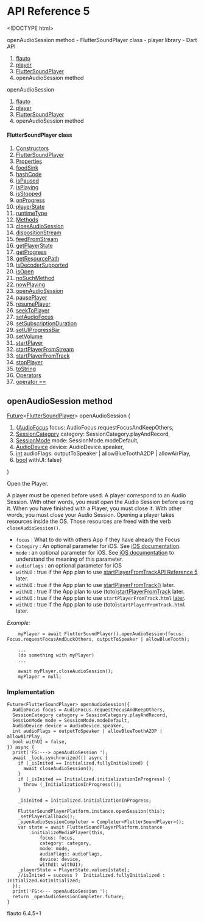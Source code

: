 # API Reference 5

&lt;!DOCTYPE html&gt;

openAudioSession method - FlutterSoundPlayer class - player library - Dart API  

1. [flauto](https://github.com/Canardoux/tau/tree/42dc1ecd2d46a8d09322bb54bff6067ef6f5c03e/doc/flutter_sound/api/index.html)
2. [player](player-library.md)
3. [FlutterSoundPlayer](https://github.com/Canardoux/tau/tree/42dc1ecd2d46a8d09322bb54bff6067ef6f5c03e/doc/flutter_sound/api/player/FlutterSoundPlayer-class.html)
4. openAudioSession method

openAudioSession  

1. [flauto](https://github.com/Canardoux/tau/tree/42dc1ecd2d46a8d09322bb54bff6067ef6f5c03e/doc/flutter_sound/api/index.html)
2. [player](player-library.md)
3. [FlutterSoundPlayer](https://github.com/Canardoux/tau/tree/42dc1ecd2d46a8d09322bb54bff6067ef6f5c03e/doc/flutter_sound/api/player/FlutterSoundPlayer-class.html)
4. openAudioSession method

#### FlutterSoundPlayer class

1. [Constructors](https://github.com/Canardoux/tau/tree/42dc1ecd2d46a8d09322bb54bff6067ef6f5c03e/doc/flutter_sound/api/player/FlutterSoundPlayer-class.html#constructors)
2. [FlutterSoundPlayer](fluttersoundplayer.md)
3.  [Properties](https://github.com/Canardoux/tau/tree/42dc1ecd2d46a8d09322bb54bff6067ef6f5c03e/doc/flutter_sound/api/player/FlutterSoundPlayer-class.html#instance-properties)
4. [foodSink](https://github.com/Canardoux/tau/tree/42dc1ecd2d46a8d09322bb54bff6067ef6f5c03e/doc/flutter_sound/api/player/FlutterSoundPlayer/foodSink.html)
5. [hashCode](https://api.flutter.dev/flutter/dart-core/Object/hashCode.html)
6. [isPaused](https://github.com/Canardoux/tau/tree/42dc1ecd2d46a8d09322bb54bff6067ef6f5c03e/doc/flutter_sound/api/player/FlutterSoundPlayer/isPaused.html)
7. [isPlaying](https://github.com/Canardoux/tau/tree/42dc1ecd2d46a8d09322bb54bff6067ef6f5c03e/doc/flutter_sound/api/player/FlutterSoundPlayer/isPlaying.html)
8. [isStopped](https://github.com/Canardoux/tau/tree/42dc1ecd2d46a8d09322bb54bff6067ef6f5c03e/doc/flutter_sound/api/player/FlutterSoundPlayer/isStopped.html)
9. [onProgress](https://github.com/Canardoux/tau/tree/42dc1ecd2d46a8d09322bb54bff6067ef6f5c03e/doc/flutter_sound/api/player/FlutterSoundPlayer/onProgress.html)
10. [playerState](https://github.com/Canardoux/tau/tree/42dc1ecd2d46a8d09322bb54bff6067ef6f5c03e/doc/flutter_sound/api/player/FlutterSoundPlayer/playerState.html)
11. [runtimeType](https://api.flutter.dev/flutter/dart-core/Object/runtimeType.html)
12. [Methods](https://github.com/Canardoux/tau/tree/42dc1ecd2d46a8d09322bb54bff6067ef6f5c03e/doc/flutter_sound/api/player/FlutterSoundPlayer-class.html#instance-methods)
13. [closeAudioSession](https://github.com/Canardoux/tau/tree/42dc1ecd2d46a8d09322bb54bff6067ef6f5c03e/doc/flutter_sound/api/player/FlutterSoundPlayer/closeAudioSession.html)
14. [dispositionStream](https://github.com/Canardoux/tau/tree/42dc1ecd2d46a8d09322bb54bff6067ef6f5c03e/doc/flutter_sound/api/player/FlutterSoundPlayer/dispositionStream.html)
15. [feedFromStream](https://github.com/Canardoux/tau/tree/42dc1ecd2d46a8d09322bb54bff6067ef6f5c03e/doc/flutter_sound/api/player/FlutterSoundPlayer/feedFromStream.html)
16. [getPlayerState](https://github.com/Canardoux/tau/tree/42dc1ecd2d46a8d09322bb54bff6067ef6f5c03e/doc/flutter_sound/api/player/FlutterSoundPlayer/getPlayerState.html)
17. [getProgress](https://github.com/Canardoux/tau/tree/42dc1ecd2d46a8d09322bb54bff6067ef6f5c03e/doc/flutter_sound/api/player/FlutterSoundPlayer/getProgress.html)
18. [getResourcePath](https://github.com/Canardoux/tau/tree/42dc1ecd2d46a8d09322bb54bff6067ef6f5c03e/doc/flutter_sound/api/player/FlutterSoundPlayer/getResourcePath.html)
19. [isDecoderSupported](https://github.com/Canardoux/tau/tree/42dc1ecd2d46a8d09322bb54bff6067ef6f5c03e/doc/flutter_sound/api/player/FlutterSoundPlayer/isDecoderSupported.html)
20. [isOpen](https://github.com/Canardoux/tau/tree/42dc1ecd2d46a8d09322bb54bff6067ef6f5c03e/doc/flutter_sound/api/player/FlutterSoundPlayer/isOpen.html)
21. [noSuchMethod](https://api.flutter.dev/flutter/dart-core/Object/noSuchMethod.html)
22. [nowPlaying](https://github.com/Canardoux/tau/tree/42dc1ecd2d46a8d09322bb54bff6067ef6f5c03e/doc/flutter_sound/api/player/FlutterSoundPlayer/nowPlaying.html)
23. [openAudioSession](openaudiosession.md)
24. [pausePlayer](https://github.com/Canardoux/tau/tree/42dc1ecd2d46a8d09322bb54bff6067ef6f5c03e/doc/flutter_sound/api/player/FlutterSoundPlayer/pausePlayer.html)
25. [resumePlayer](https://github.com/Canardoux/tau/tree/42dc1ecd2d46a8d09322bb54bff6067ef6f5c03e/doc/flutter_sound/api/player/FlutterSoundPlayer/resumePlayer.html)
26. [seekToPlayer](https://github.com/Canardoux/tau/tree/42dc1ecd2d46a8d09322bb54bff6067ef6f5c03e/doc/flutter_sound/api/player/FlutterSoundPlayer/seekToPlayer.html)
27. [setAudioFocus](https://github.com/Canardoux/tau/tree/42dc1ecd2d46a8d09322bb54bff6067ef6f5c03e/doc/flutter_sound/api/player/FlutterSoundPlayer/setAudioFocus.html)
28. [setSubscriptionDuration](https://github.com/Canardoux/tau/tree/42dc1ecd2d46a8d09322bb54bff6067ef6f5c03e/doc/flutter_sound/api/player/FlutterSoundPlayer/setSubscriptionDuration.html)
29. [setUIProgressBar](https://github.com/Canardoux/tau/tree/42dc1ecd2d46a8d09322bb54bff6067ef6f5c03e/doc/flutter_sound/api/player/FlutterSoundPlayer/setUIProgressBar.html)
30. [setVolume](https://github.com/Canardoux/tau/tree/42dc1ecd2d46a8d09322bb54bff6067ef6f5c03e/doc/flutter_sound/api/player/FlutterSoundPlayer/setVolume.html)
31. [startPlayer](https://github.com/Canardoux/tau/tree/42dc1ecd2d46a8d09322bb54bff6067ef6f5c03e/doc/flutter_sound/api/player/FlutterSoundPlayer/startPlayer.html)
32. [startPlayerFromStream](https://github.com/Canardoux/tau/tree/42dc1ecd2d46a8d09322bb54bff6067ef6f5c03e/doc/flutter_sound/api/player/FlutterSoundPlayer/startPlayerFromStream.html)
33. [startPlayerFromTrack](https://github.com/Canardoux/tau/tree/42dc1ecd2d46a8d09322bb54bff6067ef6f5c03e/doc/flutter_sound/api/player/FlutterSoundPlayer/startPlayerFromTrack.html)
34. [stopPlayer](https://github.com/Canardoux/tau/tree/42dc1ecd2d46a8d09322bb54bff6067ef6f5c03e/doc/flutter_sound/api/player/FlutterSoundPlayer/stopPlayer.html)
35. [toString](https://api.flutter.dev/flutter/dart-core/Object/toString.html)
36. [Operators](https://github.com/Canardoux/tau/tree/42dc1ecd2d46a8d09322bb54bff6067ef6f5c03e/doc/flutter_sound/api/player/FlutterSoundPlayer-class.html#operators)
37. [operator ==](https://api.flutter.dev/flutter/dart-core/Object/operator_equals.html)

## openAudioSession method

 [Future](https://api.flutter.dev/flutter/dart-async/Future-class.html)&lt;[FlutterSoundPlayer](https://github.com/Canardoux/tau/tree/42dc1ecd2d46a8d09322bb54bff6067ef6f5c03e/doc/flutter_sound/api/player/FlutterSoundPlayer-class.html)&gt; openAudioSession \(

1. {[AudioFocus](https://github.com/Canardoux/tau/tree/42dc1ecd2d46a8d09322bb54bff6067ef6f5c03e/doc/flutter_sound/api/tau/AudioFocus-class.html) focus: AudioFocus.requestFocusAndKeepOthers,
2. [SessionCategory](https://github.com/Canardoux/tau/tree/42dc1ecd2d46a8d09322bb54bff6067ef6f5c03e/doc/flutter_sound/api/tau/SessionCategory-class.html) category: SessionCategory.playAndRecord,
3. [SessionMode](https://github.com/Canardoux/tau/tree/42dc1ecd2d46a8d09322bb54bff6067ef6f5c03e/doc/flutter_sound/api/tau/SessionMode-class.html) mode: SessionMode.modeDefault,
4. [AudioDevice](https://github.com/Canardoux/tau/tree/42dc1ecd2d46a8d09322bb54bff6067ef6f5c03e/doc/flutter_sound/api/tau/AudioDevice-class.html) device: AudioDevice.speaker,
5. [int](https://api.flutter.dev/flutter/dart-core/int-class.html) audioFlags: outputToSpeaker \| allowBlueToothA2DP \| allowAirPlay,
6. [bool](https://api.flutter.dev/flutter/dart-core/bool-class.html) withUI: false}

\)

Open the Player.

A player must be opened before used. A player correspond to an Audio Session. With other words, you must _open_ the Audio Session before using it. When you have finished with a Player, you must close it. With other words, you must close your Audio Session. Opening a player takes resources inside the OS. Those resources are freed with the verb `closeAudioSession()`.

* `focus` : What to do with others App if they have already the Focus
* `Category` : An optional parameter for iOS. See [iOS documentation](https://developer.apple.com/documentation/avfoundation/avaudiosessioncategory?language=objc).
* `mode` : an optional parameter for iOS. See [iOS documentation](https://developer.apple.com/documentation/avfoundation/avaudiosessionmode?language=objc) to understand the meaning of this parameter.
* `audioFlags` : an optional parameter for iOS
* `withUI` : true if the App plan to use [startPlayerFromTrack](https://github.com/Canardoux/tau/tree/42dc1ecd2d46a8d09322bb54bff6067ef6f5c03e/doc/flutter_sound/api/player/FlutterSoundPlayer/startPlayerFromTrack.html)[API Reference 5](openaudiosession.md) later.
* `withUI` : true if the App plan to use [startPlayerFromTrack\(\)](https://github.com/Canardoux/tau/tree/42dc1ecd2d46a8d09322bb54bff6067ef6f5c03e/doc/flutter_sound/api/player/FlutterSoundPlayer/startPlayerFromTrack.html) later.
* `withUI` : true if the App plan to use \(toto\)[startPlayerFromTrack](https://github.com/Canardoux/tau/tree/42dc1ecd2d46a8d09322bb54bff6067ef6f5c03e/doc/flutter_sound/api/player/FlutterSoundPlayer/startPlayerFromTrack.html) later.
* `withUI` : true if the App plan to use `startPlayerFromTrack.html` [later](openaudiosession.md).
* `withUI` : true if the App plan to use \(toto\)`startPlayerFromTrack.html` later.

_Example:_

```text
    myPlayer = await FlutterSoundPlayer().openAudioSession(focus: Focus.requestFocusAndDuckOthers, outputToSpeaker | allowBlueTooth);

    ...
    (do something with myPlayer)
    ...

    await myPlayer.closeAudioSession();
    myPlayer = null;
```

### Implementation

```text
Future<FlutterSoundPlayer> openAudioSession({
  AudioFocus focus = AudioFocus.requestFocusAndKeepOthers,
  SessionCategory category = SessionCategory.playAndRecord,
  SessionMode mode = SessionMode.modeDefault,
  AudioDevice device = AudioDevice.speaker,
  int audioFlags = outputToSpeaker | allowBlueToothA2DP | allowAirPlay,
  bool withUI = false,
}) async {
  print('FS:---> openAudioSession ');
  await _lock.synchronized(() async {
    if (_isInited == Initialized.fullyInitialized) {
      await closeAudioSession();
    }
    if (_isInited == Initialized.initializationInProgress) {
      throw (_InitializationInProgress());
    }

    _isInited = Initialized.initializationInProgress;

    FlutterSoundPlayerPlatform.instance.openSession(this);
    _setPlayerCallback();
    _openAudioSessionCompleter = Completer<FlutterSoundPlayer>();
    var state = await FlutterSoundPlayerPlatform.instance
        .initializeMediaPlayer(this,
            focus: focus,
            category: category,
            mode: mode,
            audioFlags: audioFlags,
            device: device,
            withUI: withUI);
    _playerState = PlayerState.values[state];
    //isInited = success ?  Initialized.fullyInitialized : Initialized.notInitialized;
  });
  print('FS:<--- openAudioSession ');
  return _openAudioSessionCompleter.future;
}
```

 flauto 6.4.5+1


